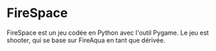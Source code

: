 # FireSpace
FireSpace est un jeu codée en Python avec l'outil Pygame. Le jeu est shooter, qui se base sur FireAqua en tant que dérivée. 
